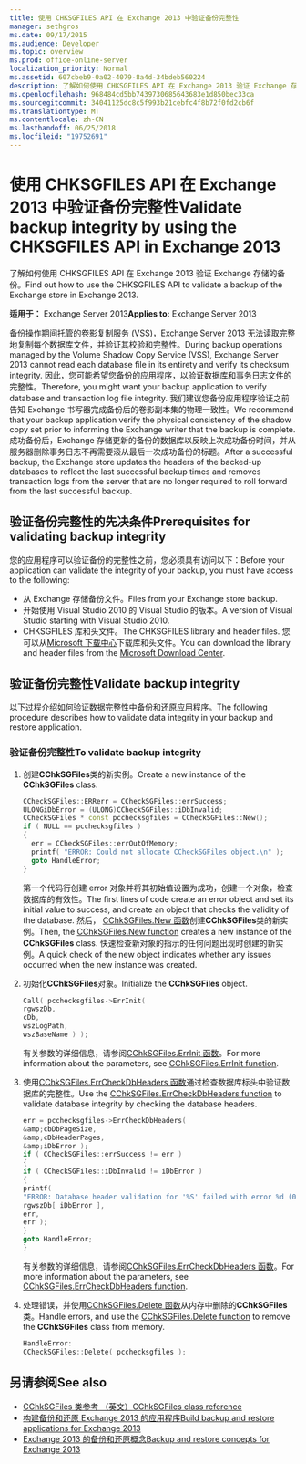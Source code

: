 ```yaml
---
title: 使用 CHKSGFILES API 在 Exchange 2013 中验证备份完整性
manager: sethgros
ms.date: 09/17/2015
ms.audience: Developer
ms.topic: overview
ms.prod: office-online-server
localization_priority: Normal
ms.assetid: 607cbeb9-0a02-4079-8a4d-34bdeb560224
description: 了解如何使用 CHKSGFILES API 在 Exchange 2013 验证 Exchange 存储的备份。
ms.openlocfilehash: 968484cd5bb7439730685643683e1d850bec33ca
ms.sourcegitcommit: 34041125dc8c5f993b21cebfc4f8b72f0fd2cb6f
ms.translationtype: MT
ms.contentlocale: zh-CN
ms.lasthandoff: 06/25/2018
ms.locfileid: "19752691"
---
```

# <a name="validate-backup-integrity-by-using-the-chksgfiles-api-in-exchange-2013"></a><span data-ttu-id="5f3da-103">使用 CHKSGFILES API 在 Exchange 2013 中验证备份完整性</span><span class="sxs-lookup"><span data-stu-id="5f3da-103">Validate backup integrity by using the CHKSGFILES API in Exchange 2013</span></span>

<span data-ttu-id="5f3da-104">了解如何使用 CHKSGFILES API 在 Exchange 2013 验证 Exchange 存储的备份。</span><span class="sxs-lookup"><span data-stu-id="5f3da-104">Find out how to use the CHKSGFILES API to validate a backup of the Exchange store in Exchange 2013.</span></span>
  
<span data-ttu-id="5f3da-105">**适用于：** Exchange Server 2013</span><span class="sxs-lookup"><span data-stu-id="5f3da-105">**Applies to:** Exchange Server 2013</span></span> 
  
<span data-ttu-id="5f3da-106">备份操作期间托管的卷影复制服务 (VSS)，Exchange Server 2013 无法读取完整地复制每个数据库文件，并验证其校验和完整性。</span><span class="sxs-lookup"><span data-stu-id="5f3da-106">During backup operations managed by the Volume Shadow Copy Service (VSS), Exchange Server 2013 cannot read each database file in its entirety and verify its checksum integrity.</span></span> <span data-ttu-id="5f3da-107">因此，您可能希望您备份的应用程序，以验证数据库和事务日志文件的完整性。</span><span class="sxs-lookup"><span data-stu-id="5f3da-107">Therefore, you might want your backup application to verify database and transaction log file integrity.</span></span> <span data-ttu-id="5f3da-108">我们建议您备份应用程序验证之前告知 Exchange 书写器完成备份后的卷影副本集的物理一致性。</span><span class="sxs-lookup"><span data-stu-id="5f3da-108">We recommend that your backup application verify the physical consistency of the shadow copy set prior to informing the Exchange writer that the backup is complete.</span></span> <span data-ttu-id="5f3da-109">成功备份后，Exchange 存储更新的备份的数据库以反映上次成功备份时间，并从服务器删除事务日志不再需要滚从最后一次成功备份的标题。</span><span class="sxs-lookup"><span data-stu-id="5f3da-109">After a successful backup, the Exchange store updates the headers of the backed-up databases to reflect the last successful backup times and removes transaction logs from the server that are no longer required to roll forward from the last successful backup.</span></span>
  
## <a name="prerequisites-for-validating-backup-integrity"></a><span data-ttu-id="5f3da-110">验证备份完整性的先决条件</span><span class="sxs-lookup"><span data-stu-id="5f3da-110">Prerequisites for validating backup integrity</span></span>

<span data-ttu-id="5f3da-111">您的应用程序可以验证备份的完整性之前，您必须具有访问以下：</span><span class="sxs-lookup"><span data-stu-id="5f3da-111">Before your application can validate the integrity of your backup, you must have access to the following:</span></span>
  
- <span data-ttu-id="5f3da-112">从 Exchange 存储备份文件。</span><span class="sxs-lookup"><span data-stu-id="5f3da-112">Files from your Exchange store backup.</span></span>
- <span data-ttu-id="5f3da-113">开始使用 Visual Studio 2010 的 Visual Studio 的版本。</span><span class="sxs-lookup"><span data-stu-id="5f3da-113">A version of Visual Studio starting with Visual Studio 2010.</span></span>
- <span data-ttu-id="5f3da-114">CHKSGFILES 库和头文件。</span><span class="sxs-lookup"><span data-stu-id="5f3da-114">The CHKSGFILES library and header files.</span></span> <span data-ttu-id="5f3da-115">您可以从[Microsoft 下载中心](http://www.microsoft.com/en-us/download/details.aspx?id=36802)下载库和头文件。</span><span class="sxs-lookup"><span data-stu-id="5f3da-115">You can download the library and header files from the [Microsoft Download Center](http://www.microsoft.com/en-us/download/details.aspx?id=36802).</span></span>
    
## <a name="validate-backup-integrity"></a><span data-ttu-id="5f3da-116">验证备份完整性</span><span class="sxs-lookup"><span data-stu-id="5f3da-116">Validate backup integrity</span></span>

<span data-ttu-id="5f3da-117">以下过程介绍如何验证数据完整性中备份和还原应用程序。</span><span class="sxs-lookup"><span data-stu-id="5f3da-117">The following procedure describes how to validate data integrity in your backup and restore application.</span></span>
  
### <a name="to-validate-backup-integrity"></a><span data-ttu-id="5f3da-118">验证备份完整性</span><span class="sxs-lookup"><span data-stu-id="5f3da-118">To validate backup integrity</span></span>

1. <span data-ttu-id="5f3da-119">创建**CChkSGFiles**类的新实例。</span><span class="sxs-lookup"><span data-stu-id="5f3da-119">Create a new instance of the **CChkSGFiles** class.</span></span> 
   
   ```cpp
   CCheckSGFiles::ERRerr = CCheckSGFiles::errSuccess;
   ULONGiDbError = (ULONG)CCheckSGFiles::iDbInvalid;
   CCheckSGFiles * const pcchecksgfiles = CCheckSGFiles::New();
   if ( NULL == pcchecksgfiles )
   {
     err = CCheckSGFiles::errOutOfMemory;
     printf( "ERROR: Could not allocate CCheckSGFiles object.\n" );
     goto HandleError;
   }
   ```

   <span data-ttu-id="5f3da-120">第一个代码行创建 error 对象并将其初始值设置为成功，创建一个对象，检查数据库的有效性。</span><span class="sxs-lookup"><span data-stu-id="5f3da-120">The first lines of code create an error object and set its initial value to success, and create an object that checks the validity of the database.</span></span> <span data-ttu-id="5f3da-121">然后， [CChkSGFiles.New 函数](cchksgfiles-new-function.md)创建**CChkSGFiles**类的新实例。</span><span class="sxs-lookup"><span data-stu-id="5f3da-121">Then, the [CChkSGFiles.New function](cchksgfiles-new-function.md) creates a new instance of the **CChkSGFiles** class.</span></span> <span data-ttu-id="5f3da-122">快速检查新对象的指示的任何问题出现时创建的新实例。</span><span class="sxs-lookup"><span data-stu-id="5f3da-122">A quick check of the new object indicates whether any issues occurred when the new instance was created.</span></span> 
    
2. <span data-ttu-id="5f3da-123">初始化**CChkSGFiles**对象。</span><span class="sxs-lookup"><span data-stu-id="5f3da-123">Initialize the **CChkSGFiles** object.</span></span> 
   
   ```cpp
   Call( pcchecksgfiles->ErrInit(
   rgwszDb,
   cDb,
   wszLogPath,
   wszBaseName ) );
   ```
   
   <span data-ttu-id="5f3da-124">有关参数的详细信息，请参阅[CChkSGFiles.ErrInit 函数](cchksgfiles-errinit-function.md)。</span><span class="sxs-lookup"><span data-stu-id="5f3da-124">For more information about the parameters, see [CChkSGFiles.ErrInit function](cchksgfiles-errinit-function.md).</span></span>
   
3. <span data-ttu-id="5f3da-125">使用[CChkSGFiles.ErrCheckDbHeaders 函数](cchksgfiles-errcheckdbheaders-function.md)通过检查数据库标头中验证数据库的完整性。</span><span class="sxs-lookup"><span data-stu-id="5f3da-125">Use the [CChkSGFiles.ErrCheckDbHeaders function](cchksgfiles-errcheckdbheaders-function.md) to validate database integrity by checking the database headers.</span></span>
   
   ```cpp
   err = pcchecksgfiles->ErrCheckDbHeaders(
   &amp;cbDbPageSize,
   &amp;cDbHeaderPages,
   &amp;iDbError );
   if ( CCheckSGFiles::errSuccess != err )
   {
   if ( CCheckSGFiles::iDbInvalid != iDbError )
   {
   printf(
   "ERROR: Database header validation for '%S' failed with error %d (0x%x)\n",
   rgwszDb[ iDbError ],
   err,
   err );
   }
   goto HandleError;
   }
   ```
   
   <span data-ttu-id="5f3da-126">有关参数的详细信息，请参阅[CChkSGFiles.ErrCheckDbHeaders 函数](cchksgfiles-errcheckdbheaders-function.md)。</span><span class="sxs-lookup"><span data-stu-id="5f3da-126">For more information about the parameters, see [CChkSGFiles.ErrCheckDbHeaders function](cchksgfiles-errcheckdbheaders-function.md).</span></span>
   
4. <span data-ttu-id="5f3da-127">处理错误，并使用[CChkSGFiles.Delete 函数](cchksgfiles-delete-function.md)从内存中删除的**CChkSGFiles**类。</span><span class="sxs-lookup"><span data-stu-id="5f3da-127">Handle errors, and use the [CChkSGFiles.Delete function](cchksgfiles-delete-function.md) to remove the **CChkSGFiles** class from memory.</span></span> 
   
   ```cpp
   HandleError:
   CCheckSGFiles::Delete( pcchecksgfiles );  
   ```

## <a name="see-also"></a><span data-ttu-id="5f3da-128">另请参阅</span><span class="sxs-lookup"><span data-stu-id="5f3da-128">See also</span></span>

- [<span data-ttu-id="5f3da-129">CChkSGFiles 类参考 （英文）</span><span class="sxs-lookup"><span data-stu-id="5f3da-129">CChkSGFiles class reference</span></span>](cchksgfiles-class-reference.md)
- [<span data-ttu-id="5f3da-130">构建备份和还原 Exchange 2013 的应用程序</span><span class="sxs-lookup"><span data-stu-id="5f3da-130">Build backup and restore applications for Exchange 2013</span></span>](build-backup-and-restore-applications-for-exchange-2013.md)
- [<span data-ttu-id="5f3da-131">Exchange 2013 的备份和还原概念</span><span class="sxs-lookup"><span data-stu-id="5f3da-131">Backup and restore concepts for Exchange 2013</span></span>](backup-and-restore-concepts-for-exchange-2013.md)
    


